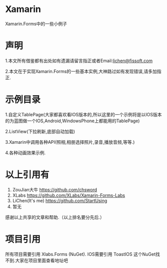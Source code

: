 # Xamarin
Xamarin.Forms中的一些小例子

# 声明
1.本文所有借鉴都有出处如有遗漏请留言指正或者Email:lichen@fissoft.com

2.本文在于实现Xamarin.Forms的一些基本实例,大神路过如有发现错误,请多加指正. 

# 示例目录

1.自定义TablePage(大家都喜欢看IOS版本的,所以这里的一个示例将是以IOS版本的为蓝图做一个IOS,Android,WindowsPhone上都能用的TablePage)

2.ListView(下拉刷新,底部自动加载)

3.Xamarin中调用各种API(照相,相册选择照片,录音,播放音频,等等.)

4.各种动画效果示例.

# 以上引用有

1. ZouJian大牛          https://github.com/chsword
2. XLabs                https://github.com/XLabs/Xamarin-Forms-Labs
3. LiChen(It's me)      https://github.com/StartUsing
4. 暂无

感谢以上共享的文章和帮助.（以上排名要分先后.）

# 项目引用
所有项目需要引用 Xlabs.Forms (NuGet).
IOS需要引用  ToastIOS 这个NuGet找不到.大家在项目里面查看地址吧
